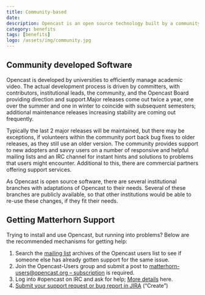 ```yaml
---
title: Community-based
date:
description: Opencast is an open source technology built by a community of innovators worldwide. Leveraging Opencast as your video capture solution gives you access to a community of users and enables you to collaborate with some of the brightest minds in the space. New features are continuously deployed and community members benefit from the learnings of their peers.
category: benefits
tags: [benefits]
logo: /assets/img/community.jpg
---
```


## Community developed Software
Opencast is developed by universities to efficiently manage academic video. The actual development process is driven by committers, with contributors, institutional leads, the community, and the Opencast Board providing direction and support.Major releases come out twice a year, one over the summer and one in winter to coincide with subsequent semesters; additional maintenance releases increasing stability are coming out frequently.

Typically the last 2 major releases will be maintained, but there may be exceptions, if volunteers within the community port back bug fixes to older releases, as they still use an older version.
The community provides support to new adopters and savvy users on a number of responsive and helpful mailing lists and an IRC channel for instant hints and solutions to problems that users might encounter. Additional to this, there are commercial partners offering support services.

As Opencast is open source software, there are several institutional branches with adaptations of Opencast to their needs. Several of these branches are publicly available, so that other institutions would be able to re-use these changes, if they fit their needs.

## Getting Matterhorn Support
Trying to install and use Opencast, but running into problems? Below are the recommended mechanisms for getting help:

1. Search the [mailing list](https://groups.google.com/a/opencast.org/forum/?fromgroups#%21forum/matterhorn-users) archives of the Opencast users list to see if someone else has already gotten support for the same issue.
2. Join the Opencast-Users group and submit a post to [matterhorn-users@opencast.org – subscription](mailto:matterhorn-users@opencast.org) is required.
3. Log into #opencast on IRC and ask for help; [More details](http://www.opencast.uni-osnabrueck.de/community) here.
4. [Submit your support request or bug report in JIRA](https://opencast.jira.com/secure/Dashboard.jspa) (“Create”)
